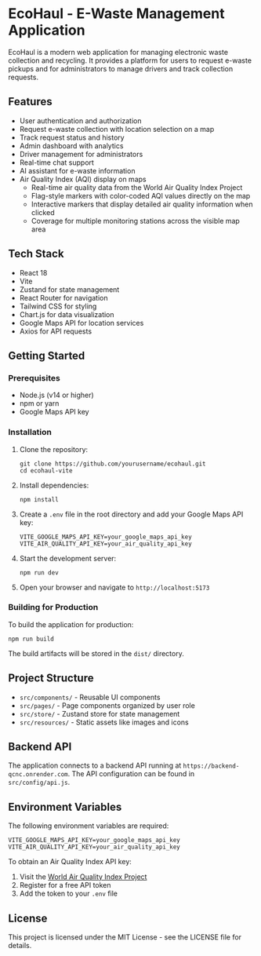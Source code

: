 # EcoHaul - E-Waste Management Application

EcoHaul is a modern web application for managing electronic waste collection and recycling. It provides a platform for users to request e-waste pickups and for administrators to manage drivers and track collection requests.

## Features

- User authentication and authorization
- Request e-waste collection with location selection on a map
- Track request status and history
- Admin dashboard with analytics
- Driver management for administrators
- Real-time chat support
- AI assistant for e-waste information
- Air Quality Index (AQI) display on maps
  - Real-time air quality data from the World Air Quality Index Project
  - Flag-style markers with color-coded AQI values directly on the map
  - Interactive markers that display detailed air quality information when clicked
  - Coverage for multiple monitoring stations across the visible map area

## Tech Stack

- React 18
- Vite
- Zustand for state management
- React Router for navigation
- Tailwind CSS for styling
- Chart.js for data visualization
- Google Maps API for location services
- Axios for API requests

## Getting Started

### Prerequisites

- Node.js (v14 or higher)
- npm or yarn
- Google Maps API key

### Installation

1. Clone the repository:
   ```
   git clone https://github.com/yourusername/ecohaul.git
   cd ecohaul-vite
   ```

2. Install dependencies:
   ```
   npm install
   ```

3. Create a `.env` file in the root directory and add your Google Maps API key:
   ```
   VITE_GOOGLE_MAPS_API_KEY=your_google_maps_api_key
   VITE_AIR_QUALITY_API_KEY=your_air_quality_api_key
   ```

4. Start the development server:
   ```
   npm run dev
   ```

5. Open your browser and navigate to `http://localhost:5173`

### Building for Production

To build the application for production:

```
npm run build
```

The build artifacts will be stored in the `dist/` directory.

## Project Structure

- `src/components/` - Reusable UI components
- `src/pages/` - Page components organized by user role
- `src/store/` - Zustand store for state management
- `src/resources/` - Static assets like images and icons

## Backend API

The application connects to a backend API running at `https://backend-qcnc.onrender.com`. The API configuration can be found in `src/config/api.js`.

## Environment Variables

The following environment variables are required:

```
VITE_GOOGLE_MAPS_API_KEY=your_google_maps_api_key
VITE_AIR_QUALITY_API_KEY=your_air_quality_api_key
```

To obtain an Air Quality Index API key:
1. Visit the [World Air Quality Index Project](https://aqicn.org/api/)
2. Register for a free API token
3. Add the token to your `.env` file

## License

This project is licensed under the MIT License - see the LICENSE file for details.
